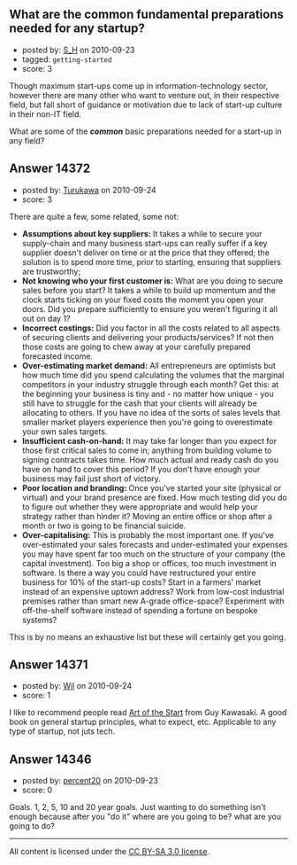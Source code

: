 ## What are the common fundamental preparations needed for any startup?

- posted by: [S_H](https://stackexchange.com/users/-1/4394-s-h) on 2010-09-23
- tagged: `getting-started`
- score: 3

Though maximum start-ups come up in information-technology sector, however there are many other who want to venture out, in their respective field, but fall short of guidance or motivation due to lack of start-up culture in their non-IT field.

What are some of the ***common*** basic preparations needed for a start-up in any field?


## Answer 14372

- posted by: [Turukawa](https://stackexchange.com/users/-1/4230-turukawa) on 2010-09-24
- score: 3

There are quite a few, some related, some not:

- **Assumptions about key suppliers:** It takes a while to secure your supply-chain and many business start-ups can really suffer if a key supplier doesn't deliver on time or at the price that they offered; the solution is to spend more time, prior to starting, ensuring that suppliers are trustworthy;
- **Not knowing who your first customer is:** What are you doing to secure sales before you start?  It takes a while to build up momentum and the clock starts ticking on your fixed costs the moment you open your doors.  Did you prepare sufficiently to ensure you weren't figuring it all out on day 1?
- **Incorrect costings:** Did you factor in all the costs related to all aspects of securing clients and delivering your products/services?  If not then those costs are going to chew away at your carefully prepared forecasted income.
- **Over-estimating market demand:** All entrepreneurs are optimists but how much time did you spend calculating the volumes that the marginal competitors in your industry struggle through each month?  Get this: at the beginning your business is tiny and - no matter how  unique - you still have to struggle for the cash that your clients will already be allocating to others. If you have no idea of the sorts of sales levels that smaller market players experience then you're going to overestimate your own sales targets.
- **Insufficient cash-on-hand:** It may take far longer than you expect for those first critical sales to come in; anything from building volume to signing contracts takes time.  How much actual and ready cash do you have on hand to cover this period?  If you don't have enough your business may fail just short of victory.
- **Poor location and branding:** Once you've started your site (physical or virtual) and your brand presence are fixed. How much testing did you do to figure out whether they were appropriate and would help your strategy rather than hinder it?  Moving an entire office or shop after a month or two is going to be financial suicide.
- **Over-capitalising:** This is probably the most important one.  If you've over-estimated your sales forecasts and under-estimated your expenses you may have spent far too much on the structure of your company (the capital investment).  Too big a shop or offices, too much investment in software.  Is there a way you could have restructured your entire business for 10% of the start-up costs?  Start in a farmers' market instead of an expensive uptown address? Work from low-cost industrial premises rather than smart new A-grade office-space? Experiment with off-the-shelf software instead of spending a fortune on bespoke systems?

This is by no means an exhaustive list but these will certainly get you going.


## Answer 14371

- posted by: [Wil](https://stackexchange.com/users/-1/3747-wil) on 2010-09-24
- score: 1

<p>I like to recommend people read <a href="http://rads.stackoverflow.com/amzn/click/1591840562" rel="nofollow">Art of the Start</a> from Guy Kawasaki.   A good book on general startup principles, what to expect, etc.  Applicable to any type of startup, not juts tech.</p>



## Answer 14346

- posted by: [percent20](https://stackexchange.com/users/-1/4396-percent20) on 2010-09-23
- score: 0

Goals. 1, 2, 5, 10 and 20 year goals. Just wanting to do something isn't enough because after you "do it" where are you going to be? what are you going to do?



---

All content is licensed under the [CC BY-SA 3.0 license](https://creativecommons.org/licenses/by-sa/3.0/).
